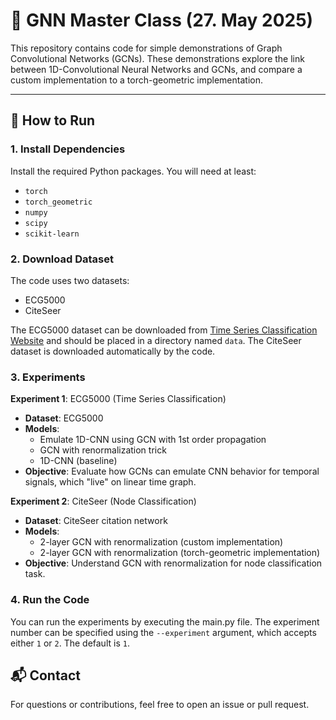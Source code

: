 # 🧠 GNN Master Class (27. May 2025)

This repository contains code for simple demonstrations of Graph Convolutional Networks (GCNs). 
These demonstrations explore the link between 1D-Convolutional Neural Networks and GCNs, and compare a custom implementation to a torch-geometric implementation.

---

## 🚀 How to Run

### 1. Install Dependencies

Install the required Python packages. You will need at least:

- `torch`
- `torch_geometric`
- `numpy`
- `scipy`
- `scikit-learn`

### 2. Download Dataset
The code uses two datasets:
- ECG5000
- CiteSeer

The ECG5000 dataset can be downloaded from [Time Series Classification Website](https://www.timeseriesclassification.com/description.php?Dataset=ECG5000) and should be placed in a directory named `data`.
The CiteSeer dataset is downloaded automatically by the code.

### 3. Experiments
**Experiment 1**: ECG5000 (Time Series Classification)
- **Dataset**: ECG5000
- **Models**:
  - Emulate 1D-CNN using GCN with 1st order propagation
  - GCN with renormalization trick
  - 1D-CNN (baseline)
- **Objective**: Evaluate how GCNs can emulate CNN behavior for temporal signals, which "live" on linear time graph.

**Experiment 2**: CiteSeer (Node Classification)
- **Dataset**: CiteSeer citation network
- **Models**:
  - 2-layer GCN with renormalization (custom implementation)
  - 2-layer GCN with renormalization (torch-geometric implementation)
- **Objective**: Understand GCN with renormalization for node classification task. 

### 4. Run the Code
You can run the experiments by executing the main.py file. The experiment number can be specified using the `--experiment` argument, which accepts either `1` or `2`. The default is `1`.

## 📬 Contact

For questions or contributions, feel free to open an issue or pull request.
